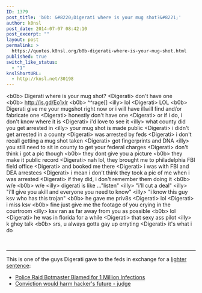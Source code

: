 ```yaml
---
ID: 1379
post_title: 'b0b: &#8220;Digerati where is your mug shot?&#8221;'
author: k0nsl
post_date: 2014-07-07 08:42:10
post_excerpt: ""
layout: post
permalink: >
  https://quotes.k0nsl.org/b0b-digerati-where-is-your-mug-shot.html
published: true
switch_like_status:
  - "1"
knslShortURL:
  - http://knsl.net/30198
---
```

&lt;b0b&gt; Digerati where is your mug shot?
&lt;Digerati&gt; don't have one
&lt;b0b&gt; http://is.gd/Eo1xlr
&lt;b0b&gt; ^^rage[]
&lt;illy&gt; lol
&lt;Digerati&gt; LOL
&lt;b0b&gt; Digerati give me your mugshot right now or i will have illwill find and/or fabricate one
&lt;Digerati&gt; honestly don't have one
&lt;Digerati&gt; or if i do, i don't know where it is
&lt;Digerati&gt; i'd love to see it
&lt;illy&gt; what county did you get arrested in
&lt;illy&gt; your mug shot is made public
&lt;Digerati&gt; i didn't get arrested in a county
&lt;Digerati&gt; was arrested by feds
&lt;Digerati&gt; i don't recall getting a mug shot taken
&lt;Digerati&gt; got fingerprints and DNA
&lt;illy&gt; you still need to sit in county to get your federal charges
&lt;Digerati&gt; don't think i got a pic though
&lt;b0b&gt; they dont give you a picture
&lt;b0b&gt; they make it public record
&lt;Digerati&gt; nah lol, they brought me to philadelphia FBI field office
&lt;Digerati&gt; and booked me there
&lt;Digerati&gt; i was with FBI and DEA arrestees
&lt;Digerati&gt; i mean i don't think they took a pic of me when i was arrested
&lt;Digerati&gt; if they did, i don't remember them doing it
&lt;b0b&gt; w/e
&lt;b0b&gt; w/e
&lt;illy&gt; digerati is like ..."listen"
&lt;illy&gt; "i'll cut a deal"
&lt;illy&gt; "i'll give you akill and everyone you need to know"
&lt;illy&gt; "i know this guy ksv who has this trojan"
&lt;b0b&gt; he gave me priv8s
&lt;Digerati&gt; lol
&lt;Digerati&gt; i miss ksv
&lt;b0b&gt; fine just give me the footage of you crying in the courtroom
&lt;illy&gt; ksv ran as far away from you as possible
&lt;b0b&gt; lol
&lt;Digerati&gt; he was in florida for a while
&lt;Digerati&gt; that sexy ass pilot
&lt;illy&gt; k ghey talk
&lt;b0b&gt; srs, u always gotta gay up erryting
&lt;Digerati&gt; it's what i do

&nbsp;

<hr />

This is one of the guys Digerati gave to the feds in exchange for a <a href="http://quotes.k0nsl.org/wp-content/uploads/2014/07/ryan_goldstein-indictment01_k0nsl.pdf" target="_blank">lighter sentence</a>:
<ul>
	<li><a href="http://www.pcworld.com/article/140133/article.html" target="_blank">Police Raid Botmaster Blamed for 1 Million Infections</a></li>
	<li><a href="http://www.nzherald.co.nz/nz/news/article.cfm?c_id=1&amp;objectid=10521614" target="_blank">Conviction would harm hacker's future - judge</a></li>
</ul>